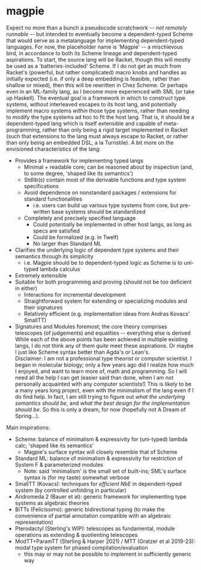 # magpie
Expect no more than a bunch a pseudocode scratchwork -- *not remotely runnable* -- but intended to eventually become a dependent-typed Scheme that would serve as a metalanguage
for implementing dependent-typed languages.
For now, the placeholder name is 'Magpie' -- a mischievous bird, in accordance to both its Scheme lineage and dependent-typed aspirations.
To start, the source lang will be Racket, though this will mostly be used as a 'batteries-included' Scheme. If I do not get as much from Racket's (powerful, but rather 
complicated) macro knobs and handles as initially expected (i.e. if only a deep embedding is feasible, rather than shallow or mixed), then this will be rewritten in Chez Scheme. 
Or perhaps even in an ML-family lang, as I become more experienced with SML (or take up Haskell).
The eventual goal is a framework in which to construct type systems, without interleaved escapes to its host lang, and potentially implement macro systems *within* those type 
systems, rather than needing to modify the type systems ad hoc to fit the host lang. 
That is, it should be a dependent-typed lang which is itself extensible and capable of meta-programming, rather than only being a rigid target implemented in Racket (such that 
extensions to the lang must always escape to Racket, or rather than only being an embedded DSL, a la Turnstile).
A bit more on the envisioned characteristics of the lang:
- Provides a framework for implementing typed langs
  - Minimal + readable core; can be reasoned about by inspection (and, to some degree, 'shaped like its semantics')
  - Stdlib(s) contain most of the derivable functions and type system specifications
  - Avoid dependence on nonstandard packages / extensions for standard functionalities
    - i.e. users can build up various type systems from core, but pre-written base systems should be standardized
  - Completely and precisely specified language
    - Could potentially be implemented in other host langs, as long as specs are satisfied
    - Could be formalized (e.g. in Twelf)
    - No larger than Standard ML
- Clarifies the underlying logic of dependent type systems and their semantics through its simplicity
  - i.e. Magpie should be to dependent-typed logic as Scheme is to uni-typed lambda calculus
- Extremely extensible
- Suitable for both programming and proving (should not be too deficient in either)
  - Interactions for incremental development
  - Straightforward system for extending or specializing modules and their signatures
  - Relatively efficient (e.g. implementation ideas from Andras Kovacs' SmallTT)
- Signatures and Modules foremost; the core theory comprises telescopes (of judgements) and equalities -- everything else is derived
While each of the above points has been achieved in multiple existing langs, I do not think any of them *quite* meet these aspirations. Or maybe I just like Scheme syntax
better than Agda's or Lean's.  
Disclaimer: I am not a professional type theorist or computer scientist. I began in molecular biology; only a few years ago did I realize how much I enjoyed, and want to learn
more of, math and programming. So I will need all the help I can get (easier said than done, when I am not personally acquainted with any computer scientists!)
This is likely to be a many years long project, even with the minimalism of the lang even if I do find help. In fact, I am still trying to figure out *what the underlying
semantics should be*, and *what the best design for the implementation should be*. So this is only a dream, for now (hopefully not A Dream of Spring...).

Main inspirations:
- Scheme: balance of minimalism & expressivity for (uni-typed) lambda calc; 'shaped like its semantics'
  - Magpie's surface syntax will closely resemble that of Scheme
- Standard ML: balance of minimalism & expressivity for restriction of System F & parameterized modules
  - Note: said 'minimalism' is the small set of built-ins; SML's surface syntax is (for my taste) somewhat verbose
- SmallTT (Kovacs): techniques for *efficient NbE* in dependent-typed system (by controlled unfolding in particular)
- Andromeda 2 (Bauer et al): generic framework for implementing type systems as algebraic theories
- BiTTs (Felicissimo): generic bidirectional typing (to make the convenience of partial annotation compatible with an algebraic representation)
- Pterodactyl (Sterling's WIP): telescopes as fundamental, module operations as extending & quotienting telescopes
- ModTT+ParamTT (Sterling & Harper 2021) / MTT (Gratzer et al 2019-23): modal type system for phased compilation/evaluation
  - this may or may not be possible to implement in sufficiently generic way

